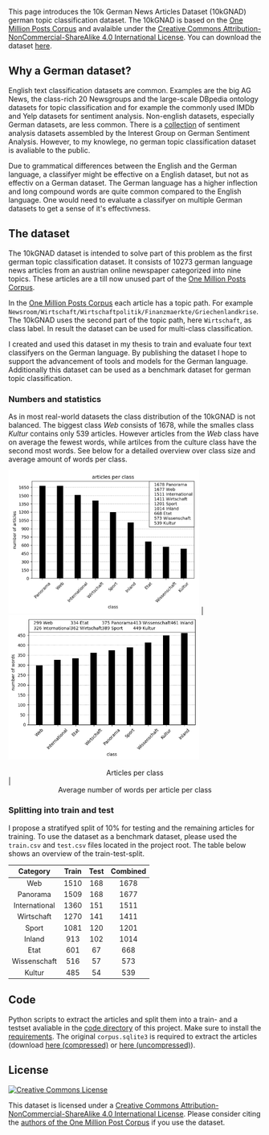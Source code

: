 [](https://tblock.github.io/10kGNAD/structured_data_dataset_info.json)

This page introduces the 10k German News Articles Dataset (10kGNAD) german topic classification dataset. 
The 10kGNAD is based on the [One Million Posts Corpus](https://ofai.github.io/million-post-corpus/) and avalaible under the [Creative Commons Attribution-NonCommercial-ShareAlike 4.0 International License](https://creativecommons.org/licenses/by-nc-sa/4.0/). You can download the dataset [here](https://github.com/tblock/10kGNAD).


## Why a German dataset? 

English text classification datasets are common.
Examples are the big AG News, the class-rich 20 Newsgroups and the large-scale DBpedia ontology datasets for topic classification and for example the commonly used IMDb and Yelp datasets for sentiment analysis.
Non-english datasets, especially German datasets, are less common.
There is a [collection](https://sites.google.com/site/iggsahome/downloads) of sentiment analysis datasets assembled by the Interest Group on German Sentiment Analysis. 
However, to my knowlege, no german topic classification dataset is avaliable to the public.  

Due to grammatical differences between the English and the German language, a classifyer might be effective on a English dataset, but not as effectiv on a German dataset.
The German language has a higher inflection and long compound words are quite common compared to the English language. 
One would need to evaluate a classifyer on multiple German datasets to get a sense of it's effectivness.

## The dataset 

The 10kGNAD dataset is intended to solve part of this problem as the first german topic classification dataset.
It consists of 10273 german language news articles from an austrian online newspaper categorized into nine topics.
These articles are a till now unused part of the [One Million Posts Corpus](https://ofai.github.io/million-post-corpus/).

In the [One Million Posts Corpus](https://ofai.github.io/million-post-corpus/) each article has a topic path. For example `Newsroom/Wirtschaft/Wirtschaftpolitik/Finanzmaerkte/Griechenlandkrise`.
The 10kGNAD uses the second part of the topic path, here `Wirtschaft`, as class label.
In result the dataset can be used for multi-class classification.

I created and used this dataset in my thesis to train and evaluate four text classifyers on the German language.
By publishing the dataset I hope to support the advancement of tools and models for the German language.
Additionally this dataset can be used as a benchmark dataset for german topic classification.  


### Numbers and statistics

As in most real-world datasets the class distribution of the 10kGNAD is not balanced.
The biggest class *Web* consists of 1678, while the smalles class *Kultur* contains only 539 articles.
However articles from the *Web* class have on average the fewest words, while artilces from the culture class have the second most words.
See below for a detailed overview over class size and average amount of words per class.


<img src="10kGNAD_articles_per_class.png" width="380" class="thumbnail" title="Figure 1: articles per class"/>   |  <img src="10kGNAD_length_per_class.png" width="380" class="thumbnail" title="Figure 2: average number of tokens per article per class" /> 
<center>Articles per class</center> | <center>Average number of words per article per class</center> 


### Splitting into train and test

I propose a stratifyed split of 10% for testing and the remaining articles for training.
To use the dataset as a benchmark dataset, please used the `train.csv` and `test.csv` files located in the project root.
The table below shows an overview of the train-test-split.

  | Category | Train | Test | Combined |
  | :---: | :-----: | :----: | :--------: |
  | Web                  | 1510  | 168  | 1678     |
  | Panorama             | 1509  | 168  | 1677     |
  | International        | 1360  | 151  | 1511     |
  | Wirtschaft           | 1270  | 141  | 1411     |
  | Sport                | 1081  | 120  | 1201     |
  | Inland               | 913   | 102  | 1014     |
  | Etat                 | 601   | 67   | 668      |
  | Wissenschaft         | 516   | 57   | 573      |
  | Kultur               | 485   | 54   | 539      |


## Code

Python scripts to extract the articles and split them into a train- and a testset avaliable in the [code directory](https://github.com/tblock/10kGNAD/tree/master/code) of this project.
Make sure to install the [requirements](https://github.com/tblock/10kGNAD/blob/master/requirements.txt).
The original `corpus.sqlite3` is required to extract the articles (download [here (compressed)](https://github.com/OFAI/million-post-corpus/releases/download/v1.0.0/million_post_corpus.tar.bz2) or [here (uncompressed)](https://github.com/tblock/10kGNAD/releases/download/v1.0/corpus.sqlite3)).



## License
[![Creative Commons License](https://i.creativecommons.org/l/by-nc-sa/4.0/88x31.png)](http://creativecommons.org/licenses/by-nc-sa/4.0/)


This dataset is licensed under a [Creative Commons Attribution-NonCommercial-ShareAlike 4.0 International License](http://creativecommons.org/licenses/by-nc-sa/4.0/).
Please consider citing the [authors of the One Million Post Corpus](https://ofai.github.io/million-post-corpus/#citation) if you use the dataset. 


